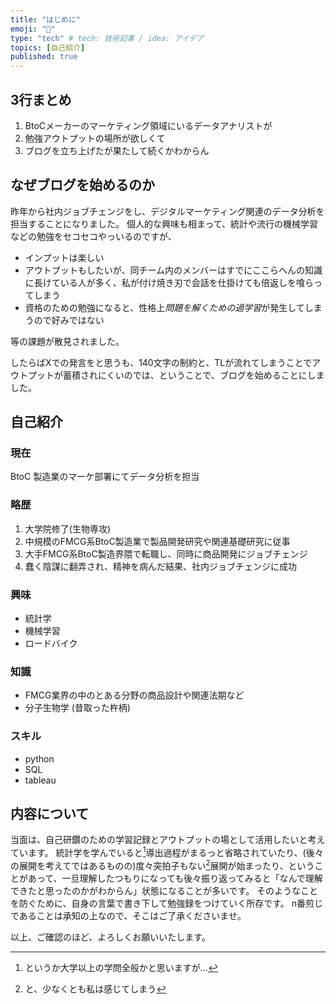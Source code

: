 ```yaml
---
title: "はじめに"
emoji: "🐷"
type: "tech" # tech: 技術記事 / idea: アイデア
topics: [自己紹介]
published: true
---
```


## 3行まとめ

1. BtoCメーカーのマーケティング領域にいるデータアナリストが
2. 勉強アウトプットの場所が欲しくて
3. ブログを立ち上げたが果たして続くかわからん

## なぜブログを始めるのか

昨年から社内ジョブチェンジをし、デジタルマーケティング関連のデータ分析を担当することになりました。
個人的な興味も相まって、統計や流行の機械学習などの勉強をセコセコやっいるのですが、

- インプットは楽しい
- アウトプットもしたいが、同チーム内のメンバーはすでにここらへんの知識に長けている人が多く、私が付け焼き刃で会話を仕掛けても倍返しを喰らってしまう
- 資格のための勉強になると、性格上*問題を解くための過学習*が発生してしまうので好みではない

等の課題が散見されました。

したらばXでの発言をと思うも、140文字の制約と、TLが流れてしまうことでアウトプットが蓄積されにくいのでは、ということで、ブログを始めることにしました。

## 自己紹介

### 現在

BtoC 製造業のマーケ部署にてデータ分析を担当

### 略歴

1. 大学院修了(生物専攻)
2. 中規模のFMCG系BtoC製造業で製品開発研究や関連基礎研究に従事
3. 大手FMCG系BtoC製造界隈で転職し、同時に商品開発にジョブチェンジ
4. 蠢く陰謀に翻弄され、精神を病んだ結果、社内ジョブチェンジに成功

### 興味

- 統計学
- 機械学習
- ロードバイク

### 知識

- FMCG業界の中のとある分野の商品設計や関連法期など
- 分子生物学 (昔取った杵柄)

### スキル

- python
- SQL
- tableau

## 内容について

当面は、自己研鑽のための学習記録とアウトプットの場として活用したいと考えています。
統計学を学んでいると[^1]導出過程がまるっと省略されていたり、(後々の展開を考えてではあるものの)度々突拍子もない[^2]展開が始まったり、ということがあって、一旦理解したつもりになっても後々振り返ってみると「なんで理解できたと思ったのかがわからん」状態になることが多いです。
そのようなことを防ぐために、自身の言葉で書き下して勉強録をつけていく所存です。
n番煎じであることは承知の上なので、そこはご了承くださいませ。

以上、ご確認のほど、よろしくお願いいたします。

[^1]:というか大学以上の学問全般かと思いますが…
[^2]:と、少なくとも私は感じてしまう

